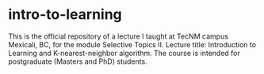 # intro-to-learning
This is the official repository of a lecture I taught at TecNM campus Mexicali, BC, for the module Selective Topics II. Lecture title: Introduction to Learning and K-nearest-neighbor algorithm. The course is intended for postgraduate (Masters and PhD) students.
